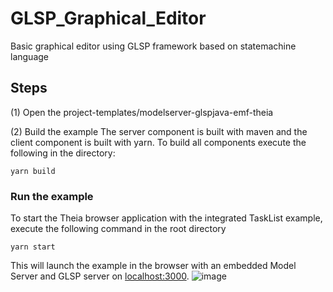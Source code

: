 # GLSP_Graphical_Editor
Basic graphical editor using GLSP framework based on statemachine language
## Steps
(1) Open the project-templates/modelserver-glspjava-emf-theia

(2) Build the example
The server component is built with maven and the client component is built with yarn. To build all components execute the following in the directory:
```
yarn build
```
### Run the example
To start the Theia browser application with the integrated TaskList example, execute the following command in the root directory
```
yarn start
```
This will launch the example in the browser with an embedded Model Server and GLSP server on [localhost:3000](localhost:3000).
![image](https://github.com/blended-modeling/GLSP_Graphical_Editor/assets/80332537/f7719006-327a-4f33-b5bc-7c0f633b2a54)

